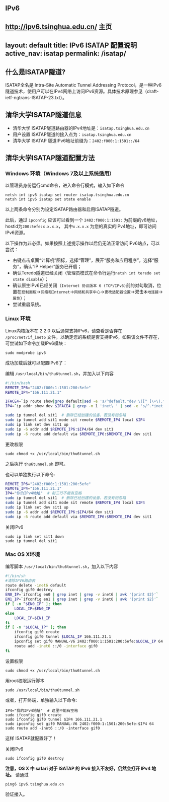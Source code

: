 ## IPv6

http://ipv6.tsinghua.edu.cn/ 主页
---
layout: default 
title: IPv6 ISATAP 配置说明
active_nav: isatap
permalink: /isatap/
---

##  什么是ISATAP隧道?

ISATAP全名是 Intra-Site Automatic Tunnel Addressing Protocol，是一种IPv6隧道技术，使用户可以在IPv4网络上访问IPv6资源。具体技术原理参见（draft-ietf-ngtrans-ISATAP-23.txt）。

## 清华大学ISATAP隧道信息

- 清华大学 ISATAP隧道路由器的IPv4地址是：`isatap.tsinghua.edu.cn`
- 用户设置 ISATAP隧道的接入点为：`isatap.tsinghua.edu.cn`
- 清华大学 ISATAP 隧道IPv6地址前缀为：`2402:f000:1:1501::/64`

## 清华大学ISATAP隧道配置方法

### Windows 环境（Windows 7及以上系统适用）

以管理员身份运行cmd命令，进入命令行模式，输入如下命令

```
netsh int ipv6 isatap set router isatap.tsinghua.edu.cn
netsh int ipv6 isatap set state enable
```

以上两条命令分别为设定ISATAP路由器和启用ISATAP隧道。

此后，通过 `ipconfig` 应该可以看到一个 `2402:f000:1:1501:` 为前缀的v6地址，hostid为`200:5efe:x.x.x.x`， 其中`x.x.x.x` 为您的真实的IPv4地址，即可访问IPv6资源。

以下操作为非必须。如果按照上述提示操作以后仍无法正常访问IPv6站点，可以尝试：

+ 右键点击桌面“计算机”图标，选择“管理”，展开“服务和应用程序”，选择“服务”，确认“IP Helper”服务已开启；
+ 确认Teredo隧道已经关闭（管理员模式在命令行运行`netsh int teredo set state disable`）；
+ 确认原生IPv6已经关闭（`Internet 协议版本 6 (TCP/IPv6)`前的对勾取消，位置在`控制面板`→`网络和Internet`→`网络和共享中心`→`更改适配器设置`→双击`本地连接`→`属性`）；
+ 尝试重启系统。

### Linux 环境

Linux内核版本在 2.2.0 以后通常支持IPv6，请查看是否存在 `/proc/net/if_inet6` 文件，以确定您的系统是否支持IPv6，如果该文件不存在，可尝试如下命令加载IPv6模块：

```
sudo modprobe ipv6
```

成功加载后就可以配置IPv6了：

编辑 `/usr/local/bin/thu6tunnel.sh`，并加入以下内容

```bash
#!/bin/bash
REMOTE_IP6="2402:f000:1:1501:200:5efe"
REMOTE_IP4="166.111.21.1"

IFACE4=`ip route show|grep default|sed -e 's/^default.*dev \([^ ]\+\).*$/\1/'`
IP4=`ip addr show dev $IFACE4 | grep -m 1 'inet\ ' | sed -e 's/^.*inet \([^ \\]\+\)\/.*$/\1/'`

sudo ip tunnel del sit1  # 删除已经创建的设备，若没有则忽略
sudo ip tunnel add sit1 mode sit remote $REMOTE_IP4 local $IP4
sudo ip link set dev sit1 up
sudo ip -6 addr add $REMOTE_IP6:$IP4/64 dev sit1
sudo ip -6 route add default via $REMOTE_IP6:$REMOTE_IP4 dev sit1
```

更改权限

```
sudo chmod +x /usr/local/bin/thu6tunnel.sh
```

之后执行 `thu6tunnel.sh` 即可。

也可以单独执行以下命令:

```bash
REMOTE_IP6="2402:f000:1:1501:200:5efe"
REMOTE_IP4="166.111.21.1"
IP4="你的IPv4地址"  # 前三行不能有空格
sudo ip tunnel del sit1  # 删除已经创建的设备，若没有则忽略
sudo ip tunnel add sit1 mode sit remote $REMOTE_IP4 local $IP4
sudo ip link set dev sit1 up
sudo ip -6 addr add $REMOTE_IP6:$IP4/64 dev sit1
sudo ip -6 route add default via $REMOTE_IP6:$REMOTE_IP4 dev sit1
```

关闭IPv6

```
sudo ip link set sit1 down
sudo ip tunnel del sit1
```

### Mac OS X环境

编写脚本 `/usr/local/bin/thu6tunnel.sh`，加入以下内容

```bash
#!/bin/sh 
#清除IPV6路由表 
route delete -inet6 default  
ifconfig gif0 destroy
EN0_IP=`ifconfig en0 | grep inet | grep -v inet6 | awk '{print $2}'` 
EN1_IP=`ifconfig en1 | grep inet | grep -v inet6 | awk '{print $2}'`  
if [ -n “$EN0_IP” ]; then 
    LOCAL_IP=$EN0_IP 
else 
    LOCAL_IP=$EN1_IP 
fi  
if [ -n "$LOCAL_IP" ]; then 
    ifconfig gif0 create
    ifconfig gif0 tunnel $LOCAL_IP 166.111.21.1 
    ipconfig set gif0 MANUAL-V6 2402:f000:1:1501:200:5efe:$LOCAL_IP 64
    route add -inet6 ::/0 -interface gif0
fi
```

设置权限

```
sudo chmod +x /usr/local/bin/thu6tunnel.sh
```

用root权限运行脚本

```
sudo /usr/local/bin/thu6tunnel.sh
```

或者，打开终端，单独输入以下命令:

```shell
IP4="我的IPv4地址"  # 这里不能有空格
sudo ifconfig gif0 create
sudo ifconfig gif0 tunnel $IP4 166.111.21.1
sudo ipconfig set gif0 MANUAL-V6 2402:f000:1:1501:200:5efe:$IP4 64
sudo route add -inet6 ::/0 -interface gif0
```

这样 ISATAP就配置好了！ 

关闭IPv6

```
sudo ifconfig gif0 destroy
```

**注意，OS X 中 safari 对于 ISATAP 的 IPv6 接入不友好，仍然会打开 IPv4 地址。**
请通过

```
ping6 ipv6.tsinghua.edu.cn
```

验证接入。
